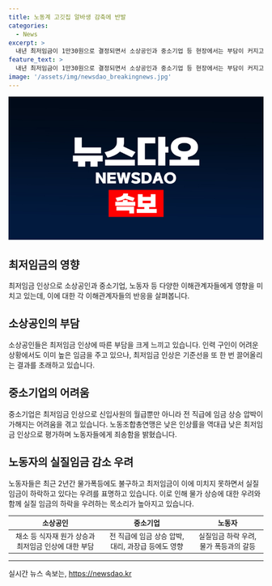 ```yaml
---
title: 노동계 고깃집 알바생 감축에 반발
categories:
  - News
excerpt: >
  내년 최저임금이 1만30원으로 결정되면서 소상공인과 중소기업 등 현장에서는 부담이 커지고 있다. 중소기업은 최저임금 인상으로 전 직급에 임금 상승 압박을 받는다는 우려를 토로하고 있다. 한국노동조합총연맹은 1.7%의 낮은 최저임금 인상에 실망하며 저임금 노동자들에게 죄송하다고 밝혀, 노동계의 강한 반발이 나타나고 있다. 이에 대해 현장의 반응과 노동계의 우려가 공존하는 상황이다.
feature_text: >
  내년 최저임금이 1만30원으로 결정되면서 소상공인과 중소기업 등 현장에서는 부담이 커지고 있다. 중소기업은 최저임금 인상으로 전 직급에 임금 상승 압박을 받는다는 우려를 토로하고 있다. 한국노동조합총연맹은 1.7%의 낮은 최저임금 인상에 실망하며 저임금 노동자들에게 죄송하다고 밝혀, 노동계의 강한 반발이 나타나고 있다. 이에 대해 현장의 반응과 노동계의 우려가 공존하는 상황이다.
image: '/assets/img/newsdao_breakingnews.jpg'
---
```


<p><img src="/assets/img/newsdao_breakingnews.jpg" alt="bookingtag 속보" /></p>

<h2 data-ke-size="size26">최저임금의 영향</h2>

<p data-ke-size="size16">최저임금 인상으로 소상공인과 중소기업, 노동자 등 다양한 이해관계자들에게 영향을 미치고 있는데, 이에 대한 각 이해관계자들의 반응을 살펴봅니다.</p>

<h2 data-ke-size="size26">소상공인의 부담</h2>

<p data-ke-size="size16">소상공인들은 최저임금 인상에 따른 부담을 크게 느끼고 있습니다. 인력 구인이 어려운 상황에서도 이미 높은 임금을 주고 있으나, 최저임금 인상은 기준선을 또 한 번 끌어올리는 결과를 초래하고 있습니다.</p>

<h2 data-ke-size="size26">중소기업의 어려움</h2>

<p data-ke-size="size16">중소기업은 최저임금 인상으로 신입사원의 월급뿐만 아니라 전 직급에 임금 상승 압박이 가해지는 어려움을 겪고 있습니다. 노동조합총연맹은 낮은 인상률을 역대급 낮은 최저임금 인상으로 평가하며 노동자들에게 죄송함을 밝혔습니다.</p>

<h2 data-ke-size="size26">노동자의 실질임금 감소 우려</h2>

<p data-ke-size="size16">노동자들은 최근 2년간 물가폭등에도 불구하고 최저임금이 이에 미치지 못하면서 실질임금이 하락하고 있다는 우려를 표명하고 있습니다. 이로 인해 물가 상승에 대한 우려와 함께 실질 임금의 하락을 우려하는 목소리가 높아지고 있습니다.</p>

<table>
    <thead>
        <tr>
            <th style="text-align: center;">소상공인</th>
            <th style="text-align: center;">중소기업</th>
            <th style="text-align: center;">노동자</th>
        </tr>
    </thead>
    <tbody>
        <tr>
            <td style="text-align: center;">채소 등 식자재 원가 상승과 최저임금 인상에 대한 부담</td>
            <td style="text-align: center;">전 직급에 임금 상승 압박, 대리, 과장급 등에도 영향</td>
            <td style="text-align: center;">실질임금 하락 우려, 물가 폭등과의 갈등</td>
        </tr>
    </tbody>
</table>

<p><hr></p>
실시간 뉴스 속보는, <a href="https://newsdao.kr" rel="dofollow">https://newsdao.kr</a>



